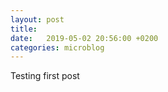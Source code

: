 ```yaml
---
layout: post
title:
date:   2019-05-02 20:56:00 +0200
categories: microblog
---
```


Testing first post
